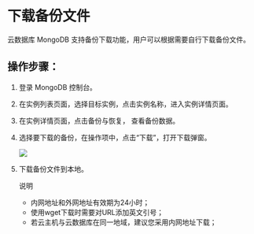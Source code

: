 # 下载备份文件

云数据库 MongoDB 支持备份下载功能，用户可以根据需要自行下载备份文件。

## 操作步骤：
1. 登录 MongoDB 控制台。
1. 在实例列表页面，选择目标实例，点击实例名称，进入实例详情页面。
1. 在实例详情页面，点击备份与恢复， 查看备份数据。
1. 选择要下载的备份，在操作项中，点击“下载”，打开下载弹窗。
	
   ![](https://github.com/jdcloudcom/cn/blob/master/image/mongodb/mongo-020.png)

1. 下载备份文件到本地。

	说明
	
	- 内网地址和外网地址有效期为24小时；
	- 使用wget下载时需要对URL添加英文引号；
	- 若云主机与云数据库在同一地域，建议您采用内网地址下载；
